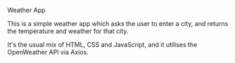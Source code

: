 Weather App

This is a simple weather app which asks the user to enter a city, and returns the temperature and weather for that city.

It's the usual mix of HTML, CSS and JavaScript, and it utilises the OpenWeather API via Axios.
